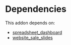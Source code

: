# Dependencies

This addon depends on:

- [spreadsheet_dashboard](https://github.com/bringout/oca-ocb-report/tree/06d833e583a8e76b6c61037addb19154a3fb0dd9/odoo-bringout-oca-ocb-spreadsheet_dashboard)
- [website_sale_slides](https://github.com/bringout/oca-ocb-sale/tree/3e269fa48ad4d81d3305977a3a962b1dc0f75ef3/odoo-bringout-oca-ocb-website_sale_slides)
